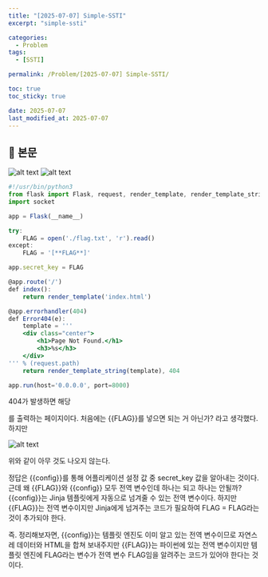 ```yaml
---
title: "[2025-07-07] Simple-SSTI"
excerpt: "simple-ssti"

categories:
  - Problem
tags:
  - [SSTI]

permalink: /Problem/[2025-07-07] Simple-SSTI/

toc: true
toc_sticky: true

date: 2025-07-07
last_modified_at: 2025-07-07
---
```


## 🦥 본문

![alt text](../assets/images/posts_img/image.png)
![alt text](../assets/images/posts_img/image1.png)

```jsx
#!/usr/bin/python3
from flask import Flask, request, render_template, render_template_string, make_response, redirect, url_for
import socket

app = Flask(__name__)

try:
    FLAG = open('./flag.txt', 'r').read()
except:
    FLAG = '[**FLAG**]'

app.secret_key = FLAG

@app.route('/')
def index():
    return render_template('index.html')

@app.errorhandler(404)
def Error404(e):
    template = '''
    <div class="center">
        <h1>Page Not Found.</h1>
        <h3>%s</h3>
    </div>
''' % (request.path)
    return render_template_string(template), 404

app.run(host='0.0.0.0', port=8000)
```

404가 발생하면 해당 <div>를 출력하는 페이지이다. 처음에는 {{FLAG}}를 넣으면 되는 거 아닌가? 라고 생각했다. 하지만

![alt text](../assets/images/posts_img/image2.png)

위와 같이 아무 것도 나오지 않는다. 

정답은 {{config}}를 통해 어플리케이션 설정 값 중 secret_key 값을 알아내는 것이다. 근데 왜 {{FLAG}}와 {{config}} 모두 전역 변수인데 하나는 되고 하나는 안될까?
{{config}}는 Jinja 템플릿에게 자동으로 넘겨줄 수 있는 전역 변수이다. 하지만 {{FLAG}}는 전역 변수이지만 Jinja에게 넘겨주는 코드가 필요하여 FLAG = FLAG라는 것이 추가되야 한다.

즉. 정리해보자면, {{config}}는 템플릿 엔진도 이미 알고 있는 전역 변수이므로 자연스레 데이터와 HTML을 합쳐 보내주지만 {{FLAG}}는 파이썬에 있는 전역 변수이지만 템플릿 엔진에 FLAG라는 변수가 전역 변수 FLAG임을 알려주는 코드가 있어야 한다는 것이다.